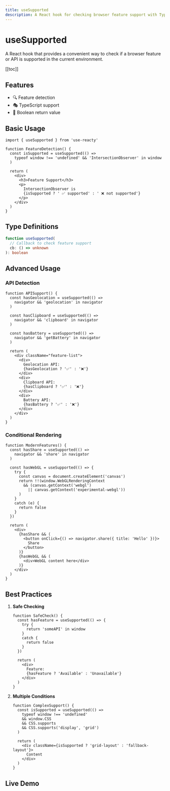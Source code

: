 ```yaml
---
title: useSupported
description: A React hook for checking browser feature support with TypeScript
---
```


# useSupported

A React hook that provides a convenient way to check if a browser feature or API is supported in the current environment.

[[toc]]

## Features

- 🔍 Feature detection
- 🎭 TypeScript support
- 🎯 Boolean return value

## Basic Usage

```tsx
import { useSupported } from 'use-reacty'

function FeatureDetection() {
  const isSupported = useSupported(() =>
    typeof window !== 'undefined' && 'IntersectionObserver' in window
  )

  return (
    <div>
      <h3>Feature Support</h3>
      <p>
        IntersectionObserver is
        {isSupported ? ' ✅ supported' : ' ❌ not supported'}
      </p>
    </div>
  )
}
```

## Type Definitions

```typescript
function useSupported(
  // Callback to check feature support
  cb: () => unknown
): boolean
```

## Advanced Usage

### API Detection

```tsx
function APISupport() {
  const hasGeolocation = useSupported(() =>
    navigator && 'geolocation' in navigator
  )

  const hasClipboard = useSupported(() =>
    navigator && 'clipboard' in navigator
  )

  const hasBattery = useSupported(() =>
    navigator && 'getBattery' in navigator
  )

  return (
    <div className="feature-list">
      <div>
        Geolocation API:
        {hasGeolocation ? '✅' : '❌'}
      </div>
      <div>
        Clipboard API:
        {hasClipboard ? '✅' : '❌'}
      </div>
      <div>
        Battery API:
        {hasBattery ? '✅' : '❌'}
      </div>
    </div>
  )
}
```

### Conditional Rendering

```tsx
function ModernFeatures() {
  const hasShare = useSupported(() =>
    navigator && 'share' in navigator
  )

  const hasWebGL = useSupported(() => {
    try {
      const canvas = document.createElement('canvas')
      return !!(window.WebGLRenderingContext
        && (canvas.getContext('webgl')
          || canvas.getContext('experimental-webgl'))
      )
    }
    catch (e) {
      return false
    }
  })

  return (
    <div>
      {hasShare && (
        <button onClick={() => navigator.share({ title: 'Hello' })}>
          Share
        </button>
      )}
      {hasWebGL && (
        <div>WebGL content here</div>
      )}
    </div>
  )
}
```

## Best Practices

1. **Safe Checking**

   ```tsx
   function SafeCheck() {
     const hasFeature = useSupported(() => {
       try {
         return 'someAPI' in window
       }
       catch {
         return false
       }
     })

     return (
       <div>
         Feature:
         {hasFeature ? 'Available' : 'Unavailable'}
       </div>
     )
   }
   ```

2. **Multiple Conditions**

   ```tsx
   function ComplexSupport() {
     const isSupported = useSupported(() =>
       typeof window !== 'undefined'
       && window.CSS
       && CSS.supports
       && CSS.supports('display', 'grid')
     )

     return (
       <div className={isSupported ? 'grid-layout' : 'fallback-layout'}>
         Content
       </div>
     )
   }
   ```

## Live Demo

<div>
<div ref="demo"></div>
</div>

<script setup>
import { createElement } from 'react'
import { createRoot } from 'react-dom/client'
import { ref, onMounted } from 'vue'
import UseSupported from './demo.tsx'

const demo = ref()

onMounted(() => {
  const root = createRoot(demo.value)
  root.render(createElement(UseSupported, {}, null))
})
</script>
